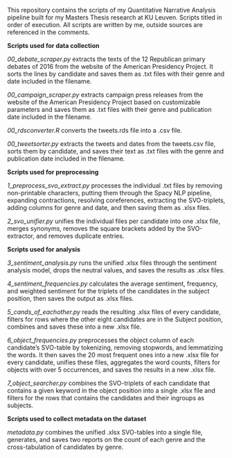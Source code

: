 This repository contains the scripts of my Quantitative Narrative Analysis pipeline built for my Masters Thesis research at KU Leuven. Scripts titled in order of execution. All scripts are written by me, outside sources are referenced in the comments.

**Scripts used for data collection**

*00_debate_scraper.py*  extracts the texts of the 12 Republican primary debates of 2016 from the website of the American Presidency Project. It sorts the lines by candidate and saves them as .txt files with their genre and date included in the filename.

*00_campaign_scraper.py* extracts campaign press releases from the website of the American Presidency Project based on customizable parameters and saves them as .txt files with their genre and publication date included in the filename.

*00_rdsconverter.R*  	converts the tweets.rds file into a .csv file.

*00_tweetsorter.py* 	extracts the tweets and dates from the tweets.csv file, sorts them by candidate, and saves their text as .txt files with the genre and publication date included in the filename.

**Scripts used for preprocessing**

*1_preprocess_svo_extract.py*   processes the individual .txt files by removing non-printable characters, putting them through the Spacy NLP pipeline, expanding contractions, resolving coreferences, extracting the SVO-triplets, adding columns for genre and date, and then saving them as .xlsx files.

*2_svo_unifier.py*  	unifies the individual files per candidate into one .xlsx file, merges synonyms, removes the square brackets added by the SVO-extractor, and removes duplicate entries.
	
**Scripts used for analysis**

*3_sentiment_analysis.py*  	runs the unified .xlsx files through the sentiment analysis model, drops the neutral values, and saves the results as .xlsx files.

*4_sentiment_frequencies.py*  	calculates the average sentiment, frequency, and weighted sentiment for the triplets of the candidates in the subject position, then saves the output as .xlsx files.

*5_cands_of_eachother.py*  reads the resulting .xlsx files of every candidate, filters for rows where the other eight candidates are in the Subject position, combines and saves these into a new .xlsx file.

*6_object_frequencies.py*  	preprocesses the object column of each candidate’s SVO-table by tokenizing, removing stopwords, and lemmatizing the words. It then saves the 20 most frequent ones into a new .xlsx file for every candidate, unifies these files, aggregates the word counts, filters for objects with over 5 occurrences, and saves the results in a new .xlsx file.

*7_object_searcher.py*  	combines the SVO-triplets of each candidate that contains a given keyword in the object position into a single .xlsx file and filters for the rows that contains the candidates and their ingroups as subjects.
	
**Scripts used to collect metadata on the dataset**

*metadata.py*  	combines the unified .xlsx SVO-tables into a single file, generates, and saves two reports on the count of each genre and the cross-tabulation of candidates by genre.

